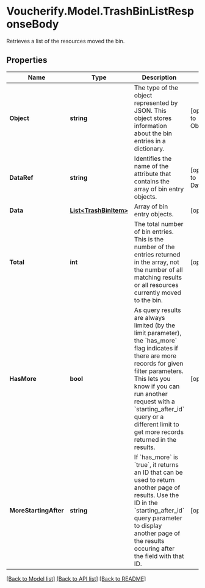 # Voucherify.Model.TrashBinListResponseBody
Retrieves a list of the resources moved the bin.

## Properties

Name | Type | Description | Notes
------------ | ------------- | ------------- | -------------
**Object** | **string** | The type of the object represented by JSON. This object stores information about the bin entries in a dictionary. | [optional] [default to ObjectEnum.List]
**DataRef** | **string** | Identifies the name of the attribute that contains the array of bin entry objects. | [optional] [default to DataRefEnum.Data]
**Data** | [**List&lt;TrashBinItem&gt;**](TrashBinItem.md) | Array of bin entry objects. | [optional] 
**Total** | **int** | The total number of bin entries. This is the number of the entries returned in the array, not the number of all matching results or all resources currently moved to the bin. | [optional] 
**HasMore** | **bool** | As query results are always limited (by the limit parameter), the &#x60;has_more&#x60; flag indicates if there are more records for given filter parameters. This lets you know if you can run another request with a &#x60;starting_after_id&#x60; query or a different limit to get more records returned in the results. | [optional] 
**MoreStartingAfter** | **string** | If &#x60;has_more&#x60; is &#x60;true&#x60;, it returns an ID that can be used to return another page of results. Use the ID in the &#x60;starting_after_id&#x60; query parameter to display another page of the results occuring after the field with that ID. | [optional] 

[[Back to Model list]](../../README.md#documentation-for-models) [[Back to API list]](../../README.md#documentation-for-api-endpoints) [[Back to README]](../../README.md)

